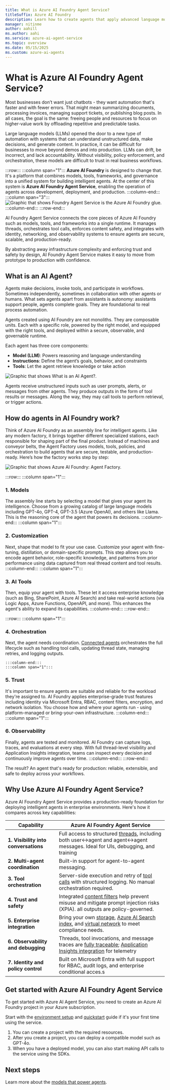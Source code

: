 ```yaml
---
title: What is Azure AI Foundry Agent Service?
titleSuffix: Azure AI Foundry
description: Learn how to create agents that apply advanced language models for workflow automation.
manager: nitinme
author: aahill
ms.author: aahi
ms.service: azure-ai-agent-service
ms.topic: overview
ms.date: 05/15/2025
ms.custom: azure-ai-agents
---
```



# What is Azure AI Foundry Agent Service?

Most businesses don’t want just chatbots - they want automation that's faster and with fewer errors. That might mean summarizing documents, processing invoices, managing support tickets, or publishing blog posts. In all cases, the goal is the same: freeing people and resources to focus on higher-value work by offloading repetitive and predictable tasks.

Large language models (LLMs) opened the door to a new type of automation with systems that can understand unstructured data, make decisions, and generate content. In practice, it can be difficult for businesses to move beyond demos and into production. LLMs can drift, be incorrect, and lack accountability. Without visibility, policy enforcement, and orchestration, these models are difficult to trust in real business workflows.

:::row:::
    :::column span="1":::
**Azure AI Foundry** is designed to change that. It's a platform that combines models, tools, frameworks, and governance into a unified system for building intelligent agents. At the center of this system is **Azure AI Foundry Agent Service**, enabling the operation of agents across development, deployment, and production.
    :::column-end:::
    :::column span="3":::
![Graphic that shows Foundry Agent Service is the Azure AI Foundry glue.](./media/agent-service-the-glue.png)
    :::column-end:::
:::row-end:::

AI Foundry Agent Service connects the core pieces of Azure AI Foundry such as models, tools, and frameworks into a single runtime. It manages threads, orchestrates tool calls, enforces content safety, and integrates with identity, networking, and observability systems to ensure agents are secure, scalable, and production-ready.

By abstracting away infrastructure complexity and enforcing trust and safety by design, AI Foundry Agent Service makes it easy to move from prototype to production with confidence.

## What is an AI Agent?

Agents make decisions, invoke tools, and participate in workflows. Sometimes independently, sometimes in collaboration with other agents or humans. What sets agents apart from assistants is autonomy: assistants support people, agents complete goals. They are foundational to real process automation.

Agents created using AI Foundry are not monoliths. They are composable units. Each with a specific role, powered by the right model, and equipped with the right tools, and deployed within a secure, observable, and governable runtime.

Each agent has three core components:
- **Model (LLM)**: Powers reasoning and language understanding
- **Instructions**: Define the agent’s goals, behavior, and constraints
- **Tools**: Let the agent retrieve knowledge or take action

![Graphic that shows What is an AI Agent?.](./media/what-is-an-agent.png)

Agents receive unstructured inputs such as user prompts, alerts, or messages from other agents. They produce outputs in the form of tool results or messages. Along the way, they may call tools to perform retrieval, or trigger actions.


## How do agents in AI Foundry work?

Think of Azure AI Foundry as an assembly line for intelligent agents. Like any modern factory, it brings together different specialized stations, each responsible for shaping part of the final product. Instead of machines and conveyor belts, the Agent Factory uses models, tools, policies, and orchestration to build agents that are secure, testable, and production-ready. Here’s how the factory works step by step:

![Graphic that shows Azure AI Foundry: Agent Factory.](./media/agent-factory.png)


:::row:::
    :::column span="1":::
### 1. Models

The assembly line starts by selecting a model that gives your agent its intelligence. Choose from a growing catalog of large language models including GPT-4o, GPT-4, GPT-3.5 (Azure OpenAI), and others like Llama. This is the reasoning core of the agent that powers its decisions.
    :::column-end:::
    :::column span="1":::
### 2. Customization

Next, shape that model to fit your use case. Customize your agent with fine-tuning, distillation, or domain-specific prompts. This step allows you to encode agent behavior, role-specific knowledge, and patterns from prior performance using data captured from real thread content and tool results.
    :::column-end:::
    :::column span="1":::
### 3. AI Tools

Then, equip your agent with tools. These let it access enterprise knowledge (such as Bing, SharePoint, Azure AI Search) and take real-world actions (via Logic Apps, Azure Functions, OpenAPI, and more). This enhances the agent's ability to expand its capabilities.
    :::column-end:::
:::row-end:::

:::row:::
    :::column span="1":::
### 4. Orchestration

Next, the agent needs coordination. [Connected agents](./how-to/connected-agents.md) orchestrates the full lifecycle such as handling tool calls, updating thread state, managing retries, and logging outputs.

    :::column-end:::
    :::column span="1":::
### 5. Trust

It's important to ensure agents are suitable and reliable for the workload they're assigned to. AI Foundry applies enterprise-grade trust features including identity via Microsoft Entra, RBAC, content filters, encryption, and network isolation. You choose how and where your agents run - using platform-managed or bring-your-own infrastructure.
    :::column-end:::
    :::column span="1":::
### 6. Observability

Finally, agents are tested and monitored. AI Foundry can capture logs, traces, and evaluations at every step. With full thread-level visibility and Application Insights integration, teams can inspect every decision and continuously improve agents over time.
    :::column-end:::
:::row-end:::

The result? An agent that's ready for production: reliable, extensible, and safe to deploy across your workflows.

## Why Use Azure AI Foundry Agent Service?

Azure AI Foundry Agent Service provides a production-ready foundation for deploying intelligent agents in enterprise environments. Here's how it compares across key capabilities:

| Capability | Azure AI Foundry Agent Service | 
|------------|--------------------------------|
| **1. Visibility into conversations** | Full access to structured [threads](./concepts/threads-runs-messages.md#threads), including both user↔agent and agent↔agent messages. Ideal for UIs, debugging, and training |
| **2. Multi-agent coordination** | Built-in support for agent-to-agent messaging. |
| **3. Tool orchestration** | Server-side execution and retry of [tool calls](./how-to/tools/overview.md) with structured logging. No manual orchestration required. |
| **4. Trust and safety** | Integrated [content filters](../openai/how-to/content-filters.md) help prevent misuse and mitigate prompt injection risks (XPIA). all outputs are policy-governed. |
| **5. Enterprise integration** | Bring your own [storage](./how-to/use-your-own-resources.md#use-an-existing-azure-cosmos-db-for-nosql-account-for-thread-storage), [Azure AI Search index](./how-to/use-your-own-resources.md#use-an-existing-azure-ai-search-resource), and [virtual network](./how-to/virtual-networks.md) to meet compliance needs. |
| **6. Observability and debugging** | Threads, tool invocations, and message traces are [fully traceable](./concepts/tracing.md); [Application Insights integration](./how-to/metrics.md) for telemetry |
| **7. Identity and policy control** | Built on Microsoft Entra with full support for RBAC, audit logs, and enterprise conditional acces.s |

## Get started with Azure AI Foundry Agent Service

To get started with Azure AI Agent Service, you need to create an Azure AI Foundry project in your Azure subscription. 

Start with the [environment setup](./environment-setup.md) and [quickstart](./quickstart.md) guide if it's your first time using the service.
1. You can create a project with the required resources. 
1. After you create a project, you can deploy a compatible model such as GPT-4o.
1. When you have a deployed model, you can also start making API calls to the service using the SDKs.


## Next steps

Learn more about the [models that power agents](./concepts/model-region-support.md).
